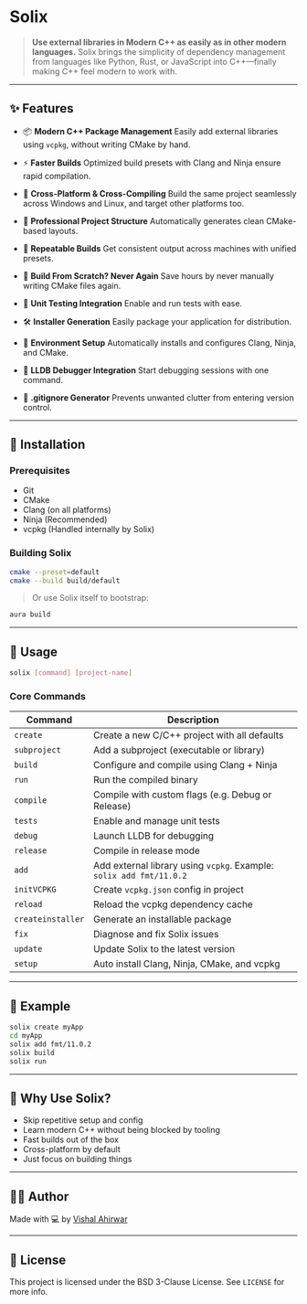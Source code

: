 # Solix

> **Use external libraries in Modern C++ as easily as in other modern languages.**
> Solix brings the simplicity of dependency management from languages like Python, Rust, or JavaScript into C++—finally making C++ feel modern to work with.

---

## ✨ Features

* 📦 **Modern C++ Package Management**
  Easily add external libraries using `vcpkg`, without writing CMake by hand.

* ⚡ **Faster Builds**
  Optimized build presets with Clang and Ninja ensure rapid compilation.

* 🧱 **Cross-Platform & Cross-Compiling**
  Build the same project seamlessly across Windows and Linux, and target other platforms too.

* 📁 **Professional Project Structure**
  Automatically generates clean CMake-based layouts.

* 🔄 **Repeatable Builds**
  Get consistent output across machines with unified presets.

* 🎯 **Build From Scratch? Never Again**
  Save hours by never manually writing CMake files again.

* 🧪 **Unit Testing Integration**
  Enable and run tests with ease.

* 🛠️ **Installer Generation**
  Easily package your application for distribution.

* 🧰 **Environment Setup**
  Automatically installs and configures Clang, Ninja, and CMake.

* 🧭 **LLDB Debugger Integration**
  Start debugging sessions with one command.

* 🧹 **.gitignore Generator**
  Prevents unwanted clutter from entering version control.

---

## 🔧 Installation

### Prerequisites

* Git
* CMake
* Clang (on all platforms)
* Ninja (Recommended)
* vcpkg (Handled internally by Solix)

### Building Solix

```bash
cmake --preset=default
cmake --build build/default
```

> Or use Solix itself to bootstrap:

```bash
aura build
```

---

## 🚀 Usage

```bash
solix [command] [project-name]
```

### Core Commands

| Command           | Description                                                         |
| ----------------- | ------------------------------------------------------------------- |
| `create`          | Create a new C/C++ project with all defaults                        |
| `subproject`      | Add a subproject (executable or library)                            |
| `build`           | Configure and compile using Clang + Ninja                           |
| `run`             | Run the compiled binary                                             |
| `compile`         | Compile with custom flags (e.g. Debug or Release)                   |
| `tests`           | Enable and manage unit tests                                        |
| `debug`           | Launch LLDB for debugging                                           |
| `release`         | Compile in release mode                                             |
| `add`             | Add external library using `vcpkg`. Example: `solix add fmt/11.0.2` |
| `initVCPKG`       | Create `vcpkg.json` config in project                               |
| `reload`          | Reload the vcpkg dependency cache                                   |
| `createinstaller` | Generate an installable package                                     |
| `fix`             | Diagnose and fix Solix issues                                       |
| `update`          | Update Solix to the latest version                                  |
| `setup`           | Auto install Clang, Ninja, CMake, and vcpkg                         |

---

## 📂 Example

```bash
solix create myApp
cd myApp
solix add fmt/11.0.2
solix build
solix run
```

---

## 🧠 Why Use Solix?

* Skip repetitive setup and config
* Learn modern C++ without being blocked by tooling
* Fast builds out of the box
* Cross-platform by default
* Just focus on building things

---

## 👨‍💻 Author

Made with 💻 by [Vishal Ahirwar](https://github.com/vishal-ahirwar)

---

## 📄 License

This project is licensed under the BSD 3-Clause License. See `LICENSE` for more info.
